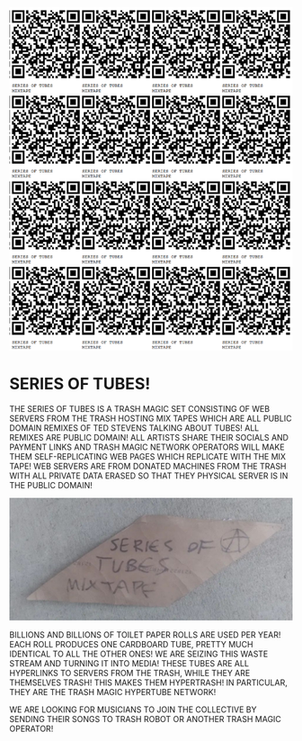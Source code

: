 ![](https://raw.githubusercontent.com/LafeLabs/TUBES/main/trashmagic/TUBES-qrcode-page.png)

# SERIES OF TUBES!

THE SERIES OF TUBES IS A TRASH MAGIC SET CONSISTING OF WEB SERVERS FROM THE TRASH HOSTING MIX TAPES WHICH ARE ALL PUBLIC DOMAIN REMIXES OF TED STEVENS TALKING ABOUT TUBES!  ALL REMIXES ARE PUBLIC DOMAIN!  ALL ARTISTS SHARE THEIR SOCIALS AND PAYMENT LINKS AND TRASH MAGIC NETWORK OPERATORS WILL MAKE THEM SELF-REPLICATING WEB PAGES WHICH REPLICATE WITH THE MIX TAPE!  WEB SERVERS ARE FROM DONATED MACHINES FROM THE TRASH WITH ALL PRIVATE DATA ERASED SO THAT THEY PHYSICAL SERVER IS IN THE PUBLIC DOMAIN!  

![](https://raw.githubusercontent.com/LafeLabs/TUBES/main/trashmagic/triangle.png)

BILLIONS AND BILLIONS OF TOILET PAPER ROLLS ARE USED PER YEAR!  EACH ROLL PRODUCES ONE CARDBOARD TUBE, PRETTY MUCH IDENTICAL TO ALL THE OTHER ONES!  WE ARE SEIZING THIS WASTE STREAM AND TURNING IT INTO MEDIA!  THESE TUBES ARE ALL HYPERLINKS TO SERVERS FROM THE TRASH, WHILE THEY ARE THEMSELVES TRASH!  THIS MAKES THEM HYPERTRASH!  IN PARTICULAR, THEY ARE THE TRASH MAGIC HYPERTUBE NETWORK!


WE ARE LOOKING FOR MUSICIANS TO JOIN THE COLLECTIVE BY SENDING THEIR SONGS TO TRASH ROBOT OR ANOTHER TRASH MAGIC OPERATOR!  